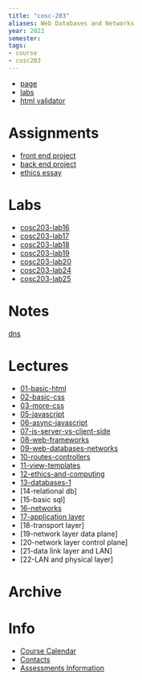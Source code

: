 ```yaml
---
title: "cosc-203"
aliases: Web Databases and Networks
year: 2022
semester: 
tags: 
- course
- cosc203
---
```


- [page](https://cosc203.cspages.otago.ac.nz)
- [labs](https://cosc203.cspages.otago.ac.nz/labs/)
- [html validator](https://validator.w3.org/nu/)

# Assignments
- [front end project](notes/front-end-project)
- [back end project](notes/back-end-project)
- [ethics essay](notes/ethics-essay)

# Labs
- [cosc203-lab16](notes/cosc203-lab16.md)
- [cosc203-lab17](notes/cosc203-lab17.md)
- [cosc203-lab18](notes/cosc203-lab18.md)
- [cosc203-lab19](notes/cosc203-lab19.md)
- [cosc203-lab20](notes/cosc203-lab20.md)
- [cosc203-lab24](notes/cosc203-lab24.md)
- [cosc203-lab25](notes/cosc203-lab25.md)

# Notes
[dns](notes/dns.md)

# Lectures
- [01-basic-html](notes/01-basic-html.md)
- [02-basic-css](notes/02-basic-css.md)
- [03-more-css](notes/03-more-css.md)
- [05-javascript](notes/05-javascript.md)
- [06-async-javascript](notes/06-async-javascript.md)
- [07-js-server-vs-client-side](notes/07-js-server-vs-client-side.md)
- [08-web-frameworks](notes/08-web-frameworks.md)
- [09-web-databases-networks](notes/09-web-databases-networks.md)
- [10-routes-controllers](notes/10-routes-controllers.md)
- [11-view-templates](notes/11-view-templates.md)
- [12-ethics-and-computing](notes/12-ethics-and-computing.md)
- [13-databases-1](notes/13-databases-1.md)
- [14-relational db]
- [15-basic sql]
- [16-networks](notes/16-networks)
- [17-application layer](notes/17-app-layer)
- [18-transport layer]
- [19-network layer data plane]
- [20-network layer control plane]
- [21-data link layer and LAN]
- [22-LAN and physical layer]

# Archive

# Info
- [Course Calendar](https://i.imgur.com/76tMf5e.png)
- [Contacts](https://i.imgur.com/UAAqXTJ.png)
- [Assessments Information](https://i.imgur.com/ZQwUMnf.png)


